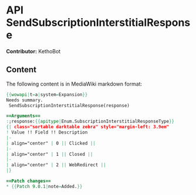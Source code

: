# API SendSubscriptionInterstitialResponse

**Contributor:** KethoBot

## Content

The following content is in MediaWiki markdown format:

```mediawiki
{{wowapi|t=a|system=Expansion}}
Needs summary.
 SendSubscriptionInterstitialResponse(response)

==Arguments==
:;response:{{apitype|Enum.SubscriptionInterstitialResponseType}}
{| class="sortable darktable zebra" style="margin-left: 3.9em"
! Value !! Field !! Description
|-
| align="center" | 0 || Clicked || 
|-
| align="center" | 1 || Closed || 
|-
| align="center" | 2 || WebRedirect || 
|}

==Patch changes==
* {{Patch 9.0.1|note=Added.}}
```